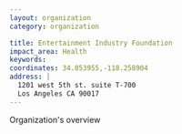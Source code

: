 ```yaml
---
layout: organization
category: organization

title: Entertainment Industry Foundation
impact_area: Health
keywords: 
coordinates: 34.053955,-118.258904
address: |
  1201 west 5th st. suite T-700
  Los Angeles CA 90017
---
```

Organization's overview
